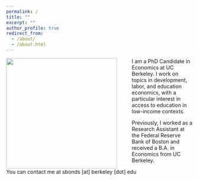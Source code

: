 ```yaml
---
permalink: /
title: ""
excerpt: ""
author_profile: true
redirect_from: 
  - /about/
  - /about.html
---
```


<img src="{{site.url}}/images/bio-photo.jpg" width="300" align="left" style="display: block; margin-right: 40px;" /> 

I am a PhD Candidate in Economics at UC Berkeley. I work on topics in development, labor, and education economics, with a particular interest in access to education in low-income contexts. 

Previously, I worked as a Research Assistant at the Federal Reserve Bank of Boston and received a B.A. in Economics from UC Berkeley.

You can contact me at sbonds [at] berkeley [dot] edu
